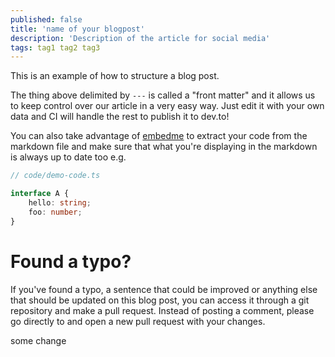 ```yaml
---
published: false
title: 'name of your blogpost'
description: 'Description of the article for social media'
tags: tag1 tag2 tag3
---
```


This is an example of how to structure a blog post.

The thing above delimited by `---` is called a "front matter" and it allows us to keep control over our article in a very easy way. Just edit it with your own data and CI will handle the rest to publish it to dev.to!

You can also take advantage of [embedme](https://github.com/zakhenry/embedme) to extract your code from the markdown file and make sure that what you're displaying in the markdown is always up to date too e.g.

```ts
// code/demo-code.ts

interface A {
	hello: string;
	foo: number;
}
```

# Found a typo?

If you've found a typo, a sentence that could be improved or anything else that should be updated on this blog post, you can access it through a git repository and make a pull request. Instead of posting a comment, please go directly to <REPO URL> and open a new pull request with your changes.

some change
